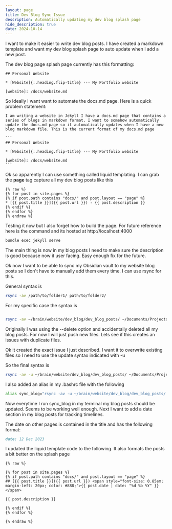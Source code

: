 ```yaml
---
layout: page
title: Dev Blog Sync Issue
description: Automatically updating my dev blog splash page
hide_description: true
date: 2024-10-14 
---
```

I want to make it easier to write dev blog posts. I have created a markdown template and want my dev blog splash page to auto update when I add a new post.

The dev blog page splash page currently has this formatting:

```
## Personal Website

* [Website]{:.heading.flip-title} --- My Portfolio website

[website]: /docs/website.md

```

So Ideally I want want to automate the docs.md page. Here is a quick problem statement:
	
	I am writing a website in Jekyll I have a docs.md page that contains a series of blogs in markdown format. I want to somehow automatically update the docs.md page so it automatically updates when I have a new blog markdown file. This is the current format of my docs.md page
	
	```
	## Personal Website
	
	* [Website]{:.heading.flip-title} --- My Portfolio website
	
	[website]: /docs/website.md
	```
	
	

Ok so apparently I can use something called liquid templating. I can grab the **page** tag capture all my dev blog posts like this

```
{% raw %}
{% for post in site.pages %}
{% if post.path contains "docs/" and post.layout == "page" %}
* [{{ post.title }}]({{ post.url }}) - {{ post.description }}
{% endif %}
{% endfor %}
{% endraw %}
```


Testing it now but I also forget how to build the page. For future reference here is the command and its hosted at http://localhost:4000

```bash
bundle exec jekyll serve
```

The main thing is now in my blog posts I need to make sure the description is good because now it user facing. Easy enough fix for the future. 

Ok now I want to be able to sync my Obsidian vault to my website blog posts so I don't have to manually add them every time. I can use rsync for this. 

General syntax is 

```bash
rsync -av /path/to/folder1/ path/to/folder2/
```

For my specific case the syntax is 

```bash

rsync -av ~/brain/website/dev_blog/dev_blog_posts/ ~/Documents/Projects/liamjosephnolan.github.io/docs/

```

Originally I was using the --delete option and accidentally deleted all my blog posts. For now I will just push new files. Lets see if this creates an issues with duplicate files.


Ok it created the exact issue I just described. I want it to overwrite existing files so I need to use the update syntax indicated with -u 

So the final syntax is 

```bash
rsync -av -u ~/brain/website/dev_blog/dev_blog_posts/ ~/Documents/Projects/liamjosephnolan.github.io/docs/
```

I also added an alias in my .bashrc file with the following

```bash
alias sync_blog="rsync -av -u ~/brain/website/dev_blog/dev_blog_posts/ ~/Documents/Projects/liamjosephnolan.github.io/docs/"
```

Now everytime I run sync_blog in my terminal my blog posts should be updated. Seems to be working well enough. Next I want to add a date section in my blog posts for tracking timelines.

The date on other pages is contained in the title and has the following format:

``` markdown
date: 12 Dec 2023
```

I updated the liquid template code to the following. It also formats the posts a bit better on the splash page

```
{% raw %}

{% for post in site.pages %}
{% if post.path contains "docs/" and post.layout == "page" %}
## [{{ post.title }}]({{ post.url }}) <span style="font-size: 0.85em; margin-left: 20px; color: #888;">{{ post.date | date: "%d %b %Y" }}</span>

{{ post.description }}

{% endif %}
{% endfor %}

{% endraw %}
```
